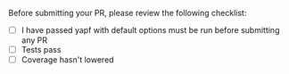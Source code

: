 Before submitting your PR, please review the following checklist:

- [ ] I have passed yapf with default options must be run before submitting any PR
- [ ] Tests pass
- [ ] Coverage hasn't lowered
